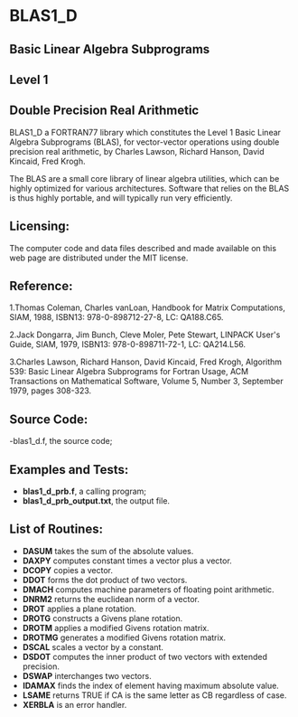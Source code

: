 # BLAS1_D
## Basic Linear Algebra Subprograms
## Level 1
## Double Precision Real Arithmetic

BLAS1_D a FORTRAN77 library which constitutes the Level 1 Basic Linear Algebra Subprograms (BLAS), for vector-vector operations using double precision real arithmetic, by Charles Lawson, Richard Hanson, David Kincaid, Fred Krogh.

The BLAS are a small core library of linear algebra utilities, which can be highly optimized for various architectures. Software that relies on the BLAS is thus highly portable, and will typically run very efficiently.

## Licensing:
The computer code and data files described and made available on this web page are distributed under the MIT license.

## Reference:

1.Thomas Coleman, Charles vanLoan,
Handbook for Matrix Computations,
SIAM, 1988,
ISBN13: 978-0-898712-27-8,
LC: QA188.C65.

2.Jack Dongarra, Jim Bunch, Cleve Moler, Pete Stewart,
LINPACK User's Guide,
SIAM, 1979,
ISBN13: 978-0-898711-72-1,
LC: QA214.L56.

3.Charles Lawson, Richard Hanson, David Kincaid, Fred Krogh,
Algorithm 539: Basic Linear Algebra Subprograms for Fortran Usage,
ACM Transactions on Mathematical Software,
Volume 5, Number 3, September 1979, pages 308-323.

## Source Code:
-blas1_d.f, the source code;

## Examples and Tests:
- **blas1_d_prb.f**, a calling program;
- **blas1_d_prb_output.txt**, the output file.

## List of Routines:

- **DASUM** takes the sum of the absolute values.
- **DAXPY** computes constant times a vector plus a vector.
- **DCOPY** copies a vector.
- **DDOT** forms the dot product of two vectors.
- **DMACH** computes machine parameters of floating point arithmetic.
- **DNRM2** returns the euclidean norm of a vector.
- **DROT** applies a plane rotation.
- **DROTG** constructs a Givens plane rotation.
- **DROTM** applies a modified Givens rotation matrix.
- **DROTMG** generates a modified Givens rotation matrix.
- **DSCAL** scales a vector by a constant.
- **DSDOT** computes the inner product of two vectors with extended precision.
- **DSWAP** interchanges two vectors.
- **IDAMAX** finds the index of element having maximum absolute value.
- **LSAME** returns TRUE if CA is the same letter as CB regardless of case.
- **XERBLA** is an error handler.
